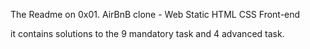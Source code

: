 The Readme on 0x01. AirBnB clone - Web Static
HTML CSS Front-end

it contains solutions to the 9 mandatory task and 4 advanced task.
